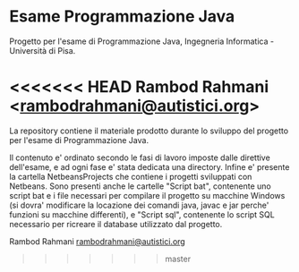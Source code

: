 # Esame Programmazione Java

Progetto per l'esame di Programmazione Java, Ingegneria Informatica - Università di Pisa.

<<<<<<< HEAD
Rambod Rahmani <<rambodrahmani@autistici.org>>
=======
La repository contiene il materiale prodotto durante lo sviluppo del progetto per l'esame di Programmazione Java.

Il contenuto e' ordinato secondo le fasi di lavoro imposte dalle direttive dell'esame, e ad ogni fase e' stata dedicata una directory.
Infine e' presente la cartella NetbeansProjects che contiene i progetti sviluppati con Netbeans.
Sono presenti anche le cartelle "Script bat", contenente uno script bat e i file necessari per compilare il progetto su macchine Windows (si dovra' modificare la locazione dei comandi java, javac e jar perche' funzioni su macchine differenti), e "Script sql", contenente lo script SQL necessario per ricreare il database utilizzato dal progetto.

Rambod Rahmani <rambodrahmani@autistici.org>
>>>>>>> master
